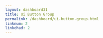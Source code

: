 ```yaml
---
layout: dashboard31
title: Ui Button Group
permalink: /dashboard/ui-button-group.html
linknum: 2
linkchad: 2
---
```

